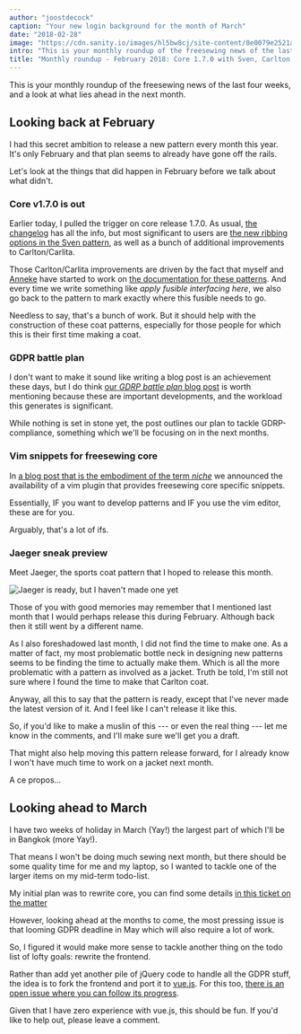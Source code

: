 ```yaml
---
author: "joostdecock"
caption: "Your new login background for the month of March"
date: "2018-02-28"
image: "https://cdn.sanity.io/images/hl5bw8cj/site-content/8e0079e2521a2bf71545d736a2549180902c0d50-1980x1311.jpg"
intro: "This is your monthly roundup of the freesewing news of the last four weeks, and a look at what lies ahead in the next month."
title: "Monthly roundup - February 2018: Core 1.7.0 with Sven, Carlton, and Carlita improvements. Plus GDRP, vim, and Jaeger"
---
```


This is your monthly roundup of the freesewing news of the last four weeks, and a look at what lies ahead in the next month.

## Looking back at February

I had this secret ambition to release a new pattern every month this year. It's only February and that plan seems to already have gone off the rails.

Let's look at the things that did happen in February before we talk about what didn't.

### Core v1.7.0 is out

Earlier today, I pulled the trigger on core release 1.7.0. As usual, [the changelog](https://github.com/freesewing/core/blob/develop/CHANGELOG.md#170) has all the info, but most significant to users are [the new ribbing options in the Sven pattern](/docs/patterns/sven/options#ribbing), as well as a bunch of additional improvements to Carlton/Carlita.

Those Carlton/Carlita improvements are driven by the fact that myself and [Anneke](/showcase/maker/annekecaramin) have started to work on [the documentation for these patterns](/docs/patterns/carlton/). And every time we write something like *apply fusible interfacing here*, we also go back to the pattern to mark exactly where this fusible needs to go.

Needless to say, that's a bunch of work. But it should help with the construction of these coat patterns, especially for those people for which this is their first time making a coat.

### GDPR battle plan

I don't want to make it sound like writing a blog post is an achievement these days, but I do think [our *GDRP battle plan* blog post](/blog/gdpr-plan) is worth mentioning because these are important developments, and the workload this generates is significant.

While nothing is set in stone yet, the post outlines our plan to tackle GDRP-compliance, something which we'll be focusing on in the next months.


### Vim snippets for freesewing core

In [a blog post that is the embodiment of the term *niche*](/blog/core-vim-snippets) we announced the availability of a vim plugin that provides freesewing core specific snippets.

Essentially, IF you want to develop patterns and IF you use the vim editor, these are for you.

Arguably, that's a lot of ifs.

### Jaeger sneak preview

Meet Jaeger, the sports coat pattern that I hoped to release this month.

![Jaeger is ready, but I haven't made one yet](jaeger.png")

Those of you with good memories may remember that I mentioned last month that I would perhaps release this during February. Although back then it still went by a different name.

As I also foreshadowed last month, I did not find the time to make one. As a matter of fact, my most problematic bottle neck in designing new patterns seems to be finding the time to actually make them. Which is all the more problematic with a pattern as involved as a jacket. Truth be told, I'm still not sure where I found the time to make that Carlton coat.

Anyway, all this to say that the pattern is ready, except that I've never made the latest version of it. And I feel like I can't release it like this.

So, if you'd like to make a muslin of this --- or even the real thing --- let me know in the comments, and I'll make sure we'll get you a draft.

That might also help moving this pattern release forward, for I already know I won't have much time to work on a jacket next month.

A ce propos...

## Looking ahead to March

I have two weeks of holiday in March (Yay!) the largest part of which I'll be in Bangkok (more Yay!).

That means I won't be doing much sewing next month, but there should be some quality time for me and my laptop, so I wanted to tackle one of the larger items on my mid-term todo-list.

My initial plan was to rewrite core, you can find some details [in this ticket on the matter](https://github.com/freesewing/core/issues/236)

However, looking ahead at the months to come, the most pressing issue is that looming GDPR deadline in May which will also require a lot of work.

So, I figured it would make more sense to tackle another thing on the todo list of lofty goals: rewrite the frontend.

Rather than add yet another pile of jQuery code to handle all the GDPR stuff, the idea is to fork the frontend and port it to [vue.js](https://vuejs.org/). For this too, [there is an open issue where you can follow its progress](https://github.com/freesewing/site/issues/311).

Given that I have zero experience with vue.js, this should be fun. If you'd like to help out, please leave a comment.


